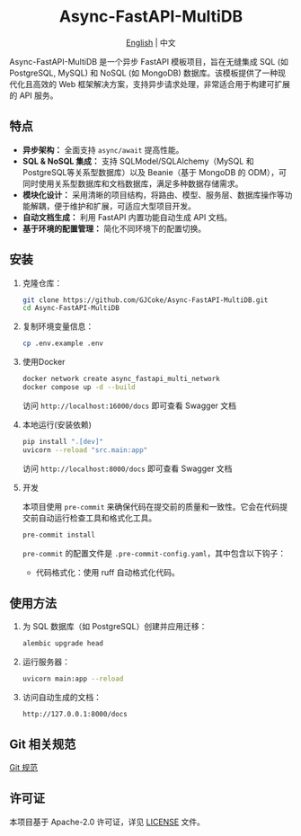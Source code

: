 <div align="center">
	<h1>Async-FastAPI-MultiDB</h1>
  <span><a href="./README-EN.md">English</a> | 中文</span>
</div>

Async-FastAPI-MultiDB 是一个异步 FastAPI 模板项目，旨在无缝集成 SQL (如 PostgreSQL, MySQL) 和 NoSQL (如 MongoDB) 数据库。该模板提供了一种现代化且高效的 Web 框架解决方案，支持异步请求处理，非常适合用于构建可扩展的 API 服务。

## 特点
- **异步架构：** 全面支持 `async/await` 提高性能。
- **SQL & NoSQL 集成：** 支持 SQLModel/SQLAlchemy（MySQL 和 PostgreSQL等关系型数据库）以及 Beanie（基于 MongoDB 的 ODM），可同时使用关系型数据库和文档数据库，满足多种数据存储需求。
- **模块化设计：** 采用清晰的项目结构，将路由、模型、服务层、数据库操作等功能解耦，便于维护和扩展，可适应大型项目开发。
- **自动文档生成：** 利用 FastAPI 内置功能自动生成 API 文档。
- **基于环境的配置管理：** 简化不同环境下的配置切换。

## 安装
1. 克隆仓库：
    ```bash
    git clone https://github.com/GJCoke/Async-FastAPI-MultiDB.git
    cd Async-FastAPI-MultiDB
    ```
2. 复制环境变量信息：
    ```bash
    cp .env.example .env
    ```
3. 使用Docker
    ```bash
    docker network create async_fastapi_multi_network
    docker compose up -d --build
    ```
   访问 `http://localhost:16000/docs` 即可查看 Swagger 文档

4. 本地运行(安装依赖)
    ```bash
    pip install ".[dev]"
    uvicorn --reload "src.main:app"
    ```
   访问 `http://localhost:8000/docs` 即可查看 Swagger 文档
5. 开发

    本项目使用 `pre-commit` 来确保代码在提交前的质量和一致性。它会在代码提交前自动运行检查工具和格式化工具。
    ```bash
    pre-commit install
    ```
    `pre-commit` 的配置文件是 `.pre-commit-config.yaml`，其中包含以下钩子：
    - 代码格式化：使用 ruff 自动格式化代码。

## 使用方法
1. 为 SQL 数据库（如 PostgreSQL）创建并应用迁移：
    ```bash
    alembic upgrade head
    ```
2. 运行服务器：
    ```bash
    uvicorn main:app --reload
    ```
3. 访问自动生成的文档：
    ```
    http://127.0.0.1:8000/docs
    ```

## Git 相关规范
<span><a href="./docs/GIT.md">Git 规范</a></span>

## 许可证
本项目基于 Apache-2.0 许可证，详见 [LICENSE](LICENSE) 文件。
